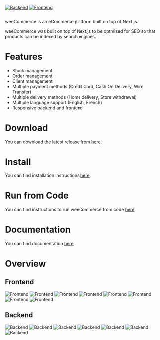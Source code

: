 [![Backend](https://github.com/aelassas/weecommerce/actions/workflows/backend.yml/badge.svg)](https://github.com/aelassas/weecommerce/actions/workflows/backend.yml)
[![Frontend](https://github.com/aelassas/weecommerce/actions/workflows/frontend.yml/badge.svg)](https://github.com/aelassas/weecommerce/actions/workflows/frontend.yml)

<p align="center">
<img alt="" src="https://weecommerce.github.io/content/weecommerce.png" />
</p>

weeCommerce is an eCommerce platform built on top of Next.js.

weeCommerce was built on top of Next.js to be optmized for SEO so that products can be indexed by search engines.

# Features

* Stock management
* Order management
* Client management
* Multiple payment methods (Credit Card, Cash On Delivery, Wire Transfer)
* Multiple delivery methods (Home delivery, Store withdrawal)
* Multiple language support (English, French)
* Responsive backend and frontend

# Download
You can download the latest release from [here](https://github.com/aelassas/weecommerce/releases/latest).

# Install

You can find installation instructions [here](https://github.com/aelassas/weecommerce/wiki/Installation).

# Run from Code

You can find instructions to run weeCommerce from code [here](https://github.com/aelassas/weecommerce/wiki/Run-from-code).

# Documentation

You can find documentation [here](https://github.com/aelassas/weecommerce/wiki).

# Overview

## Frontend

![Frontend](__content/frontend-1.png)
![Frontend](__content/frontend-7-bis.png)
![Frontend](__content/frontend-8-bis.png)
![Frontend](__content/frontend-2.png)
![Frontend](__content/frontend-3.png)
![Frontend](__content/frontend-4.png)
![Frontend](__content/frontend-5.png)
![Frontend](__content/frontend-6.png)

## Backend

![Backend](__content/backend-1.png)
![Backend](__content/backend-2.png)
![Backend](__content/backend-3.png)
![Backend](__content/backend-4.png)
![Backend](__content/backend-5.png)
![Backend](__content/backend-6.png)
![Backend](__content/backend-7.png)
